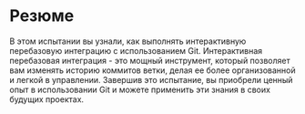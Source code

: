 # Резюме

В этом испытании вы узнали, как выполнять интерактивную перебазовую интеграцию с использованием Git. Интерактивная перебазовая интеграция - это мощный инструмент, который позволяет вам изменять историю коммитов ветки, делая ее более организованной и легкой в управлении. Завершив это испытание, вы приобрели ценный опыт в использовании Git и можете применить эти знания в своих будущих проектах.
